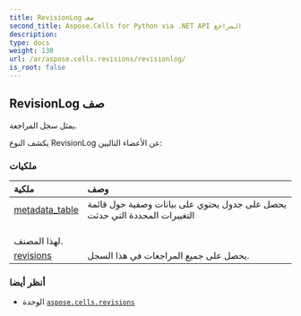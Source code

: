 ```yaml
---
title: RevisionLog صف
second_title: Aspose.Cells for Python via .NET API المراجع
description:
type: docs
weight: 130
url: /ar/aspose.cells.revisions/revisionlog/
is_root: false
---
```

##  RevisionLog صف
يمثل سجل المراجعة.



يكشف النوع RevisionLog عن الأعضاء التاليين:

###  ملكيات
| ملكية| وصف|
| :- | :- |
| [metadata_table](/cells/python-net/ar/aspose.cells.revisions/revisionlog/metadata_table) | يحصل على جدول يحتوي على بيانات وصفية حول قائمة التغييرات المحددة التي حدثت<br/> لهذا المصنف.|
| [revisions](/cells/python-net/ar/aspose.cells.revisions/revisionlog/revisions) | يحصل على جميع المراجعات في هذا السجل.|



###  أنظر أيضا
* الوحدة [`aspose.cells.revisions`](..)
